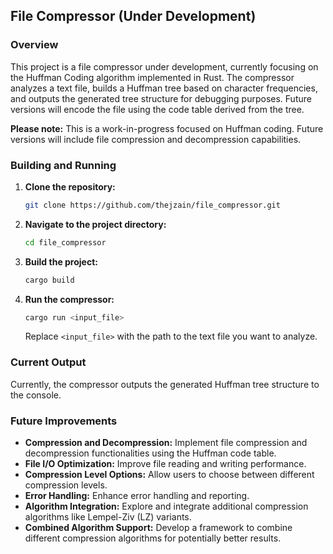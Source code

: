 
##  File Compressor (Under Development)

### Overview

This project is a file compressor under development, currently focusing on the Huffman Coding algorithm implemented in Rust. The compressor analyzes a text file, builds a Huffman tree based on character frequencies, and outputs the generated tree structure for debugging purposes. Future versions will encode the file using the code table derived from the tree.

**Please note:** This is a work-in-progress focused on Huffman coding. Future versions will include file compression and decompression capabilities.


### Building and Running
1. **Clone the repository:**
   ```bash
   git clone https://github.com/thejzain/file_compressor.git
   ```
2. **Navigate to the project directory:**
   ```bash
   cd file_compressor
   ```
3. **Build the project:**
   ```bash
   cargo build
   ```
4. **Run the compressor:**
   ```bash
   cargo run <input_file>
   ```
   Replace `<input_file>` with the path to the text file you want to analyze.

### Current Output
Currently, the compressor outputs the generated Huffman tree structure to the console.

### Future Improvements

* **Compression and Decompression:** Implement file compression and decompression functionalities using the Huffman code table.
* **File I/O Optimization:** Improve file reading and writing performance.
* **Compression Level Options:** Allow users to choose between different compression levels.
* **Error Handling:** Enhance error handling and reporting.
* **Algorithm Integration:** Explore and integrate additional compression algorithms like Lempel-Ziv (LZ) variants.
* **Combined Algorithm Support:** Develop a framework to combine different compression algorithms for potentially better results.
